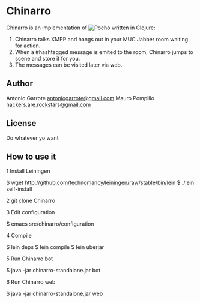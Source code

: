 # Chinarro

Chinarro is an implementation of ![Pocho](http://github.com/malditogeek/Pocho) written in Clojure:

1. Chinarro talks XMPP and hangs out in your MUC Jabber room waiting for action.
2. When a \#hashtagged message is emited to the room, Chinarro jumps to scene
and store it for you.
3. The messages can be visited later via web.

## Author
Antonio Garrote <antoniogarrote@gmail.com>
Mauro Pompilio <hackers.are.rockstars@gmail.com>

## License
Do whatever yo want

## How to use it

1 Install Leiningen

  $ wget http://github.com/technomancy/leiningen/raw/stable/bin/lein
  $ ./lein self-install

2 git clone Chinarro

3 Edit configuration

  $ emacs src/chinarro/configuration

4 Compile

  $ lein deps
  $ lein compile
  $ lein uberjar

5 Run Chinarro bot

  $ java -jar chinarro-standalone.jar bot

6 Run Chinarro web

  $ java -jar chinarro-standalone.jar web
